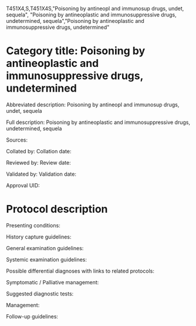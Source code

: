 T451X4,S,T451X4S,"Poisoning by antineopl and immunosup drugs, undet, sequela", "Poisoning by antineoplastic and immunosuppressive drugs, undetermined, sequela","Poisoning by antineoplastic and immunosuppressive drugs, undetermined"
# Category title: Poisoning by antineoplastic and immunosuppressive drugs, undetermined

Abbreviated description: Poisoning by antineopl and immunosup drugs, undet, sequela

Full description: Poisoning by antineoplastic and immunosuppressive drugs, undetermined, sequela

Sources:

Collated by:
Collation date:

Reviewed by:
Review date:

Validated by:
Validation date:

Approval UID:

# Protocol description

Presenting conditions:

History capture guidelines:

General examination guidelines:

Systemic examination guidelines:

Possible differential diagnoses with links to related protocols:

Symptomatic / Palliative management:

Suggested diagnostic tests:

Management:

Follow-up guidelines:
